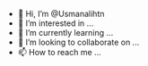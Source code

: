 - 👋 Hi, I’m @Usmanalihtn
- 👀 I’m interested in ...
- 🌱 I’m currently learning ...
- 💞️ I’m looking to collaborate on ...
- 📫 How to reach me ...

<!---
Usmanalihtn/Usmanalihtn is a ✨ special ✨ repository because its `README.md` (this file) appears on your GitHub profile.
You can click the Preview link to take a look at your changes.
--->
